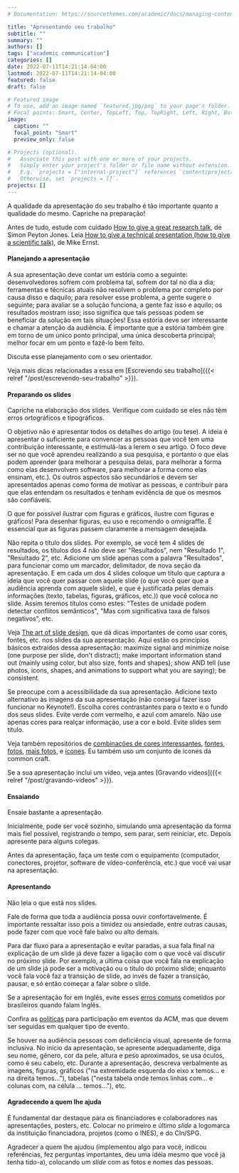```yaml
---
# Documentation: https://sourcethemes.com/academic/docs/managing-content/

title: "Apresentando seu trabalho"
subtitle: ""
summary: ""
authors: []
tags: ["academic communication"]
categories: []
date: 2022-07-11T14:21:14-04:00
lastmod: 2022-07-11T14:21:14-04:00
featured: false
draft: false

# Featured image
# To use, add an image named `featured.jpg/png` to your page's folder.
# Focal points: Smart, Center, TopLeft, Top, TopRight, Left, Right, BottomLeft, Bottom, BottomRight.
image:
  caption: ""
  focal_point: "Smart"
  preview_only: false

# Projects (optional).
#   Associate this post with one or more of your projects.
#   Simply enter your project's folder or file name without extension.
#   E.g. `projects = ["internal-project"]` references `content/project/deep-learning/index.md`.
#   Otherwise, set `projects = []`.
projects: []
---
```


A qualidade da apresentação do seu trabalho é tão importante quanto a qualidade do mesmo. Capriche na preparação!

Antes de tudo, estude com cuidado [How to give a great research talk](https://www.microsoft.com/en-us/research/academic-program/give-great-research-talk/), de Simon Peyton Jones. Leia [How to give a technical presentation (how to give a scientific talk)](https://homes.cs.washington.edu/~mernst/advice/giving-talk.html), de Mike Ernst.

#### Planejando a apresentação

A sua apresentação deve contar um estória como a seguinte: desenvolvedores sofrem com problema tal, sofrem dor tal no dia a dia; ferramentas e técnicas atuais não resolvem o problema por completo por causa disso e daquilo; para resolver esse problema, a gente sugere o seguinte; para avaliar se a solução funciona, a gente faz isso e aquilo; os resultados mostram isso; isso significa que tais pessoas podem se beneficiar da solução em tais situações! Essa estória deve ser interessante e chamar a atenção da audiência. É importante que a estória também gire em torno de um único ponto principal, uma única descoberta principal; melhor focar em um ponto e fazê-lo bem feito.

Discuta esse planejamento com o seu orientador.

Veja mais dicas relacionadas a essa em [Escrevendo seu trabalho]({{< relref "/post/escrevendo-seu-trabalho" >}}).

#### Preparando os slides

Capriche na elaboração dos slides. Verifique com cuidado se eles não têm erros ortográficos e tipográficos.

O objetivo não é apresentar todos os detalhes do artigo (ou tese). A ideia é apresentar o suficiente para convencer as pessoas que você tem uma contribuição interessante, e estimulá-las a lerem o seu artigo. O foco deve ser no que você aprendeu realizando a sua pesquisa, e portanto o que elas podem aprender (para melhorar a pesquisa delas, para melhorar a forma como elas desenvolvem software, para melhorar a forma como elas ensinam, etc.). Os outros aspectos são secundários e devem ser apresentados apenas como forma de motivar as pessoas, e contribuir para que elas entendam os resultados e tenham evidência de que os mesmos são confiáveis.

O que for possível ilustrar com figuras e gráficos, ilustre com figuras e gráficos! Para desenhar figuras, eu uso e recomendo o omnigraffle. É essencial que as figuras passem claramente a mensagem desejada.   

Não repita o título dos slides. Por exemplo, se você tem 4 slides de resultados, os títulos dos 4 não deve ser "Resultados", nem "Resultado 1", "Resultado 2", etc. Adicione um slide apenas com a palavra "Resultados", para funcionar como um marcador, delimitador, de nova seção da apresentação. E em cada um dos 4 slides coloque um título que captura a ideia que você quer passar com aquele slide (o que você quer que a audiência aprenda com aquele slide), e que é justificada pelas demais informações (texto, tabelas, figuras, gráficos, etc.)) que você coloca no slide. Assim teremos títulos como estes: "Testes de unidade podem detectar conflitos semânticos", "Mas com significativa taxa de falsos negativos", etc. 

Veja [The art of slide design](https://speakerdeck.com/mseckington/the-art-of-slide-design), que dá dicas importantes de como usar cores, fontes, etc. nos slides da sua apresentação. Aqui estão os princípios básicos extraídos dessa apresentação: maximize signal and minimize noise (one purpose per slide, don't distract); make important information stand out (mainly using color, but also size, fonts and shapes); show AND tell (use photos, icons, shapes, and animations to support what you are saying); be consistent.

Se preocupe com a acessibilidade da sua apresentação. Adicione texto alternativo às imagens da sua apresentação (não consegui fazer isso funcionar no Keynote!). Escolha cores contrastantes para o texto e o fundo dos seus slides. Evite verde com vermelho, e azul com amarelo. Não use apenas cores para realçar informação, use a cor e bold. Evite slides sem título.

Veja também repositórios de [combinações de cores interessantes](http://colorsupplyyy.com/), [fontes](https://fonts.google.com/), [fotos](https://www.flickr.com/), [mais fotos](https://www.pexels.com/), e [ícones](https://thenounproject.com/). Eu também uso um conjunto de ícones da common craft.

Se a sua apresentação inclui um vídeo, veja antes [Gravando vídeos]({{< relref "/post/gravando-videos" >}}).

#### Ensaiando

Ensaie bastante a apresentação. 

Inicialmente, pode ser você sozinho, simulando uma apresentação da forma mais fiel possível, registrando o tempo, sem parar, sem reiniciar, etc. Depois apresente para alguns colegas.

Antes da apresentação, faça um teste com o equipamento (computador, conectores, projetor, software de vídeo-conferência, etc.) que você vai usar na apresentação.

#### Apresentando

Não leia o que está nos slides.

Fale de forma que toda a audiência possa ouvir confortavelmente. É importante ressaltar isso pois a timidez ou ansiedade, entre outras causas, pode fazer com que você fale baixo ou alto demais.

Para dar fluxo para a apresentação e evitar paradas, a sua fala final na explicação de um slide já deve fazer a ligação com o que você vai discutir no próximo slide. Por exemplo, a última coisa que você fala na explicação de um slide já pode ser a motivação ou o título do próximo slide; enquanto você fala você faz a transição de slide, ao invés de fazer a transição, pausar, e só então começar a falar sobre o slide.

Se a apresentação for em Inglês, evite esses [erros comuns](https://pt.babbel.com/pt/magazine/como-identificar-um-brasileiro-falando-ingles?bsc=pormag-a63-howtospotabrazilian-mi-ob&btp=1_por_out_mi&utm_campaign=cd_porall_gpr_cbr_howtospotbr&utm_content=Veja+os+erros+mais+comuns+de+brasileiros+ao+falar+&utm_medium=CON&utm_source=outbrain&utm_term=5470743) cometidos por brasileiros quando falam Inglês.

Confira as [políticas](https://www.acm.org/about-acm/policy-against-harassment) para participação em eventos da ACM, mas que devem ser seguidas em qualquer tipo de evento.

Se houver na audiência pessoas com deficiência visual, apresente de forma inclusiva. No início da apresentação, se apresente adequadamente, diga seu nome, gênero, cor da pele, altura e peso aproximados, se usa óculos, como é seu cabelo, etc. Durante a apresentação, descreva verbalmente as imagens, figuras, gráficos ("na extremidade esquerda do eixo x temos... e na direita temos..."), tabelas ("nesta tabela onde temos linhas com... e colunas com, na célula ... temos..."), etc.   


#### Agradecendo a quem lhe ajuda

É fundamental dar destaque para os financiadores e colaboradores nas apresentações, posters, etc. Colocar no primeiro e último <i>slide</i> a logomarca da instituição financiadora, projetos (como o INES), e do CIn/SPG.

Agradecer a quem lhe ajudou (implementou algo para você, indicou referências, fez perguntas importantes, deu uma idéia mesmo que você já tenha tido-a), colocando um <i>slide</i> com as fotos e nomes das pessoas.

